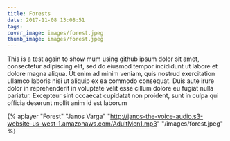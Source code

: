 ```yaml
---
title: Forests
date: 2017-11-08 13:08:51
tags:
cover_image: images/forest.jpeg
thumb_image: images/forest.jpeg
---
```


This is a test again to show mum using github ipsum dolor sit amet, consectetur adipiscing elit, sed do eiusmod tempor incididunt ut labore et dolore magna aliqua. Ut enim ad minim veniam, quis nostrud exercitation ullamco laboris nisi ut aliquip ex ea commodo consequat. Duis aute irure dolor in reprehenderit in voluptate velit esse cillum dolore eu fugiat nulla pariatur. Excepteur sint occaecat cupidatat non proident, sunt in culpa qui officia deserunt mollit anim id est laborum

{% aplayer "Forest" "Janos Varga" "http://janos-the-voice-audio.s3-website-us-west-1.amazonaws.com/AdultMen1.mp3" "/images/forest.jpeg"  %}



